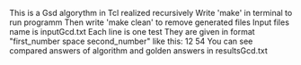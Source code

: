 This is a Gsd algorythm in Tcl realized recursively
Write 'make' in terminal to run programm
Then write 'make clean' to remove generated files
Input files name is inputGcd.txt 
Each line is one test 
They are given in format "first_number space second_number"
like this:
12 54
You can see compared answers of algorithm and golden answers in resultsGcd.txt

